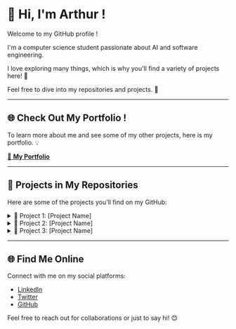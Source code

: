 # 👋 Hi, I'm Arthur !

Welcome to my GitHub profile !

I'm a computer science student passionate about AI and software engineering.

I love exploring many things, which is why you'll find a variety of projects here! 🌟

Feel free to dive into my repositories and projects. 🚀

---

## 🌐 Check Out My Portfolio !

To learn more about me and see some of my other projects, here is my portfolio. 💡

[🔗 **My Portfolio**](https://raseraa0/github.com)

---

## 📂 Projects in My Repositories

Here are some of the projects you'll find on my GitHub:

<details>
  <summary>🌟 Project 1: [Project Name]</summary>
  <p>
    <img src="https://via.placeholder.com/800x400.png?text=Project+1+Image" alt="Project 1" width="100%">
    <br>
    **Description**: [Brief description, e.g., A web app for task management].  
    **Technologies**: [List of technologies].  
    [🔗 Link to Repository](https://github.com/username/project1)  
    [🌍 Live Demo](https://project1-demo.com)
  </p>
</details>

<details>
  <summary>🌟 Project 2: [Project Name]</summary>
  <p>
    <img src="https://via.placeholder.com/800x400.png?text=Project+2+Image" alt="Project 2" width="100%">
    <br>
    **Description**: [Brief description, e.g., A Discord bot for managing communities].  
    **Technologies**: [List of technologies].  
    [🔗 Link to Repository](https://github.com/username/project2)  
    [🌍 Live Demo](https://project2-demo.com)
  </p>
</details>

<details>
  <summary>🌟 Project 3: [Project Name]</summary>
  <p>
    <img src="https://via.placeholder.com/800x400.png?text=Project+3+Image" alt="Project 3" width="100%">
    <br>
    **Description**: [Brief description, e.g., A tool for data visualization].  
    **Technologies**: [List of technologies].  
    [🔗 Link to Repository](https://github.com/username/project3)  
    [🌍 Live Demo](https://project3-demo.com)
  </p>
</details>

---

## 🌐 Find Me Online

Connect with me on my social platforms:

- [LinkedIn](https://www.linkedin.com/in/yourprofile)  
- [Twitter](https://twitter.com/yourprofile)  
- [GitHub](https://github.com/yourusername)  

Feel free to reach out for collaborations or just to say hi! 😊
